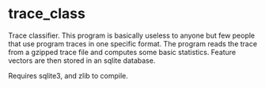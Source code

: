 trace_class
===========

Trace classifier. This program is basically useless to anyone but few people that use program traces in one specific format. The program reads the trace from a gzipped trace file and computes some basic statistics. Feature vectors are then stored in an sqlite database.

Requires sqlite3, and zlib to compile.
